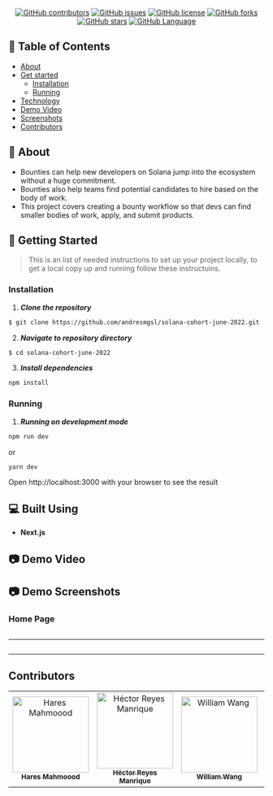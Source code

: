 <div align="center">

[![GitHub contributors](https://img.shields.io/github/contributors/andresmgsl/solana-cohort-june-2022)](https://github.com/andresmgsl/solana-cohort-june-2022/contributors)
[![GitHub issues](https://img.shields.io/github/issues/andresmgsl/solana-cohort-june-2022)](https://github.com/andresmgsl/solana-cohort-june-2022/issues)
[![GitHub license](https://img.shields.io/github/license/andresmgsl/solana-cohort-june-2022)](https://github.com/andresmgsl/solana-cohort-june-2022/blob/master/LICENSE)
[![GitHub forks](https://img.shields.io/github/forks/andresmgsl/solana-cohort-june-2022)](https://github.com/andresmgsl/solana-cohort-june-2022/network)
[![GitHub stars](https://img.shields.io/github/stars/andresmgsl/solana-cohort-june-2022)](https://github.com/andresmgsl/solana-cohort-june-2022/stargazers)
[![GitHub Language](https://img.shields.io/github/languages/top/andresmgsl/solana-cohort-june-2022)](https://img.shields.io/github/languages/count/andresmgsl/solana-cohort-june-2022)

</div>

## 📝 Table of Contents

- [About](#about)
- [Get started](#get-started)
  - [Installation](#Install)
  - [Running](#running)
- [Technology](#tech)
- [Demo Video](#video)
- [Screenshots](#Screenshots)
- [Contributors](#Contributors)

## 📙 About <a name = "about"></a>

- Bounties can help new developers on Solana jump into the ecosystem without a huge commitment.
- Bounties also help teams find potential candidates to hire based on the body of work.
- This project covers creating a bounty workflow so that devs can find smaller bodies of work, apply, and submit products.

## 🏁 Getting Started <a name = "get-started"></a>

> This is an list of needed instructions to set up your project locally, to get a local copy up and running follow these
> instructuins.

### Installation <a name = "Install"></a>

1. **_Clone the repository_**

```sh
$ git clone https://github.com/andresmgsl/solana-cohort-june-2022.git
```

2. **_Navigate to repository directory_**

```sh
$ cd solana-cohort-june-2022
```

3. **_Install dependencies_**

```sh
npm install
```

### Running <a name = "running"></a>

1. **_Running on development mode_**

```sh
npm run dev
```
or
```sh
yarn dev
```

Open http://localhost:3000 with your browser to see the result


## 💻 Built Using <a name = "tech"></a>

- **Next.js**

## 📷 Demo Video <a name = "video"></a>

## 📷 Demo Screenshots <a name = "Screenshots"></a>

<div align="center">
<h3 align='left'>Home Page</h3>
   <img src="">
   <hr>
   <img src="">
   <hr>
</div>



## Contributors <a name = "Contributors"></a>

<table>
  <tr>
    <td align="center">
    <a href="https://github.com/HaresMahmood" target="_black">
    <img src="https://avatars.githubusercontent.com/u/14112766?v=4" width="150px;" alt="Hares Mahmoood"/>
    <br />
    <sub><b>Hares Mahmoood</b></sub></a>
    </td>
    <td align="center">
    <a href="https://github.com/hreyesm" target="_black">
    <img src="https://avatars.githubusercontent.com/u/36577958?v=4" width="150px;" alt="Héctor Reyes Manrique"/>
    <br />
    <sub><b>Héctor Reyes Manrique</b></sub></a>
    </td>
    <td align="center">
    <a href="https://github.com/WilliamWang2002" target="_black">
    <img src="https://avatars.githubusercontent.com/u/73449575?v=4" width="150px;" alt="William Wang"/>
    <br />
    <sub><b>William Wang</b></sub></a>
    </td>
    <td align="center">
    <a href="https://github.com/ZeyadTarekk" target="_black">
    <img src="https://avatars.githubusercontent.com/u/76125650?v=4" width="150px;" alt="Zeyad Tarek"/>
    <br />
    <sub><b>Zeyad Tarek</b></sub></a>
    </td>
  </tr>
 </table>

